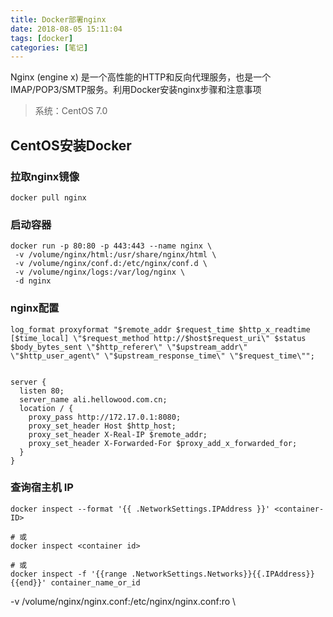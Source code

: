 ```yaml
---
title: Docker部署nginx
date: 2018-08-05 15:11:04
tags: [docker]
categories: [笔记]
---
```


Nginx (engine x) 是一个高性能的HTTP和反向代理服务，也是一个IMAP/POP3/SMTP服务。利用Docker安装nginx步骤和注意事项

<!--more-->

> 系统：CentOS 7.0

## CentOS安装Docker

### 拉取nginx镜像

```
docker pull nginx
```

### 启动容器

```
docker run -p 80:80 -p 443:443 --name nginx \
 -v /volume/nginx/html:/usr/share/nginx/html \
 -v /volume/nginx/conf.d:/etc/nginx/conf.d \
 -v /volume/nginx/logs:/var/log/nginx \
 -d nginx
```

### nginx配置

```
log_format proxyformat "$remote_addr $request_time $http_x_readtime [$time_local] \"$request_method http://$host$request_uri\" $status $body_bytes_sent \"$http_referer\" \"$upstream_addr\" \"$http_user_agent\" \"$upstream_response_time\" \"$request_time\"";


server {
  listen 80;
  server_name ali.hellowood.com.cn;
  location / {
	proxy_pass http://172.17.0.1:8080;
	proxy_set_header Host $http_host;                    
	proxy_set_header X-Real-IP $remote_addr;                    
	proxy_set_header X-Forwarded-For $proxy_add_x_forwarded_for; 
  }
}
```

### 查询宿主机 IP

```
docker inspect --format '{{ .NetworkSettings.IPAddress }}' <container-ID> 

# 或
docker inspect <container id> 

# 或
docker inspect -f '{{range .NetworkSettings.Networks}}{{.IPAddress}}{{end}}' container_name_or_id
```

 -v /volume/nginx/nginx.conf:/etc/nginx/nginx.conf:ro \